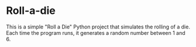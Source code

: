 # Roll-a-die
This is a simple "Roll a Die" Python project that simulates the rolling of a die. Each time the program runs, it generates a random number between 1 and 6.
